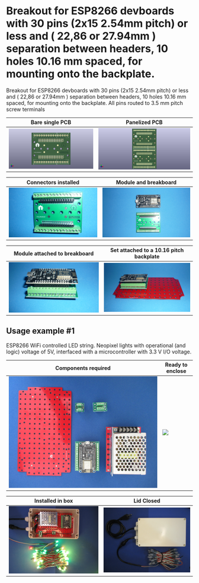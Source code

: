 
# Breakout for ESP8266 devboards with 30 pins (2x15 2.54mm pitch) or less and ( 22,86 or 27.94mm ) separation between headers, 10 holes 10.16 mm spaced, for mounting onto the backplate.

Breakout for ESP8266 devboards with 30 pins (2x15 2.54mm pitch) or less and ( 22,86 or 27.94mm ) separation between headers, 10 holes 10.16 mm spaced, for mounting onto the backplate. All pins routed to 3.5 mm pitch screw terminals

Bare single PCB                              |Panelized PCB                              |
---------------------------------------------|-------------------------------------------|
![](/c-breakouts/c08/assets/img/barepcb.jpg) |![](/c-breakouts/c08/assets/img/panel.jpg) |

Connectors installed                         |Module and breakboard                      |
---------------------------------------------|-------------------------------------------|
![](/c-breakouts/c08/assets/img/connectors.jpg) |![](/c-breakouts/c08/assets/img/moduleandbreak.jpg) |

Module attached to breakboard                |Set attached to a 10.16 pitch backplate    |
---------------------------------------------|-------------------------------------------|
![](/c-breakouts/c08/assets/img/moduleattached.jpg) |![](/c-breakouts/c08/assets/img/moduleinbackplate.jpg) |



## Usage example #1

ESP8266 WiFi controlled LED string. Neopixel lights with operational (and logic) voltage of 5V, interfaced with a microcontroller with 3.3 V I/O voltage.

Components required                                 |Ready to enclose                                 |
----------------------------------------------------|-------------------------------------------------|
![](/c-breakouts/c08/assets/img/componentswired.jpg)|![](/c-breakouts/c08/assets/img/readytoenclose.jpg)|

Installed in box                             |Lid Closed                                       |
---------------------------------------------|-------------------------------------------------|
![](/c-breakouts/c08/assets/img/installedinbox.jpg)|![](/c-breakouts/c08/assets/img/lidclosed1.jpg)|

